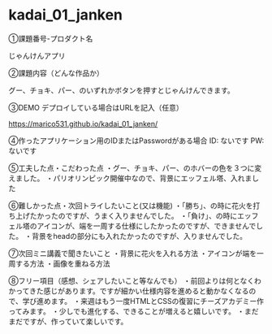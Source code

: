 # kadai_01_janken

①課題番号-プロダクト名 

じゃんけんアプリ

②課題内容（どんな作品か） 

グー、チョキ、パー、のいずれかボタンを押すとじゃんけんできます。

③DEMO デプロイしている場合はURLを記入（任意）

https://marico531.github.io/kadai_01_janken/

④作ったアプリケーション用のIDまたはPasswordがある場合 
ID: ないです PW:　ないです

⑤工夫した点・こだわった点 
・グー、チョキ、パー、のホバーの色を３つに変えました。
・パリオリンピック開催中なので、背景にエッフェル塔、入れました

⑥難しかった点・次回トライしたいこと(又は機能) 
・「勝ち」、の時に花火を打ち上げたかったのですが、うまく入りませんでした。 
・「負け」、の時にエッフェル塔のアイコンが、端を一周する仕様にしたかったのですが、できませんでした。 
・背景をheadの部分にも入れたかったのですが、入りませんでした。

⑦次回ミニ講義で聞きたいこと 
・背景に花火を入れる方法 
・アイコンが端を一周する方法 
・画像を重ねる方法

⑧フリー項目（感想、シェアしたいこと等なんでも） 
・前回よりは何となくわかってきた感じがあります。ですが細かい仕様内容を進めると動かなくなるので、学び進めます。 
・来週はもう一度HTMLとCSSの復習にチーズアカデミー作ってみます。 
・少しでも進化する、できることが増えると嬉しいです。
・まだまだですが、作っていて楽しいです。 
